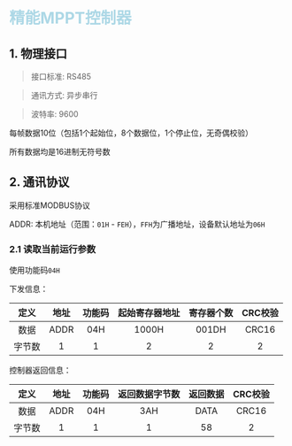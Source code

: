 # <font color=LightBlue>精能MPPT控制器</font>

## 1. 物理接口

>接口标准: RS485

>通讯方式: 异步串行

>波特率: 9600

每帧数据10位（包括1个起始位，8个数据位，1个停止位，无奇偶校验）

所有数据均是16进制无符号数

## 2. 通讯协议

采用标准MODBUS协议

ADDR: 本机地址（范围：`01H` - `FEH`），`FFH`为广播地址，设备默认地址为`06H`

### 2.1 读取当前运行参数

使用功能码`04H`

下发信息：

| 定义 | 地址 | 功能码 | 起始寄存器地址 | 寄存器个数 | CRC校验 |
| :---: | :---: | :---: | :---: | :---: | :---: |
| 数据 | ADDR | 04H | 1000H | 001DH | CRC16 |
| 字节数 | 1 | 1 | 2 | 2 | 2 |

控制器返回信息：

| 定义 | 地址 | 功能码 | 返回数据字节数 | 返回数据 | CRC校验 |
| :---: | :---: | :---: | :---: | :---: | :---: |
| 数据 | ADDR | 04H | 3AH | DATA | CRC16 |
| 字节数 | 1 | 1 | 1 | 58 | 2 |


